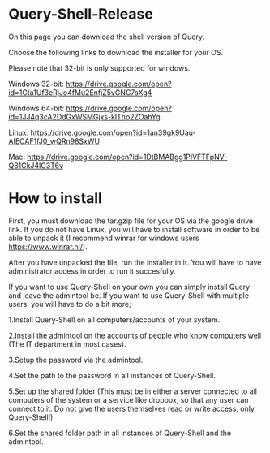 # Query-Shell-Release

On this page you can download the shell version of Query. 

Choose the following links to download the installer for your OS.

Please note that 32-bit is only supported for windows.

Windows 32-bit: https://drive.google.com/open?id=1Gta1Uf3eRjJo4fMu2EnfjZ5vGNC7sXg4

Windows 64-bit: https://drive.google.com/open?id=1JJ4q3cA2DdGxWSMGjxs-kITho2ZOahYg

Linux: https://drive.google.com/open?id=1an39gk9Uau-AIECAF1fJ0_wQRn98SxWU

Mac: https://drive.google.com/open?id=1DtBMABgg1PlVFTFpNV-Q81CkJ4IC3T6v


# How to install

First, you must download the tar.gzip file for your OS via the google drive link. If you do not have Linux, you will have to install software in order to be able to unpack it (I recommend winrar for windows users https://www.winrar.nl/).

After you have unpacked the file, run the installer in it. You will have to have administrator access in order to run it succesfully.

If you want to use Query-Shell on your own you can simply install Query and leave the admintool be.
If you want to use Query-Shell with multiple users, you will have to do a bit more;


1.Install Query-Shell on all computers/accounts of your system.

2.Install the admintool on the accounts of people who know computers well (The IT department in most cases).

3.Setup the password via the admintool.

4.Set the path to the password in all instances of Query-Shell.

5.Set up the shared folder (This must be in either a server connected to all computers of the system or a service like dropbox, so that any user can connect to it. Do not give the users themselves read or write access, only Query-Shell!)

6.Set the shared folder path in all instances of Query-Shell and the admintool.

